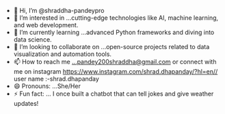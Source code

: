 - 👋 Hi, I’m @shraddha-pandeypro
- 👀 I’m interested in ...cutting-edge technologies like AI, machine learning, and web development.
- 🌱 I’m currently learning ...advanced Python frameworks and diving into data science.
- 💞️ I’m looking to collaborate on ...open-source projects related to data visualization and automation tools.
- 📫 How to reach me ...pandey200shraddha@gmail.com or connect with me on instagram https://www.instagram.com/shrad.dhapanday/?hl=en// user name :-shrad.dhapanday
- 😄 Pronouns: ...She/Her
- ⚡ Fun fact: ... I once built a chatbot that can tell jokes and give weather updates!

<!---
shraddha-pandeypro/shraddha-pandeypro is a ✨ special ✨ repository because its `README.md` (this file) appears on your GitHub profile.
You can click the Preview link to take a look at your changes.
--->
